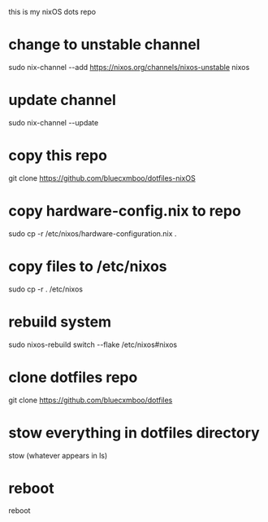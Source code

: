 this is my nixOS dots repo

# change to unstable channel
sudo nix-channel --add https://nixos.org/channels/nixos-unstable nixos

# update channel
sudo nix-channel --update
# copy this repo
git clone https://github.com/bluecxmboo/dotfiles-nixOS

# copy hardware-config.nix to repo 
sudo cp -r /etc/nixos/hardware-configuration.nix .
# copy files to /etc/nixos
sudo cp -r . /etc/nixos

# rebuild system
sudo nixos-rebuild switch --flake /etc/nixos#nixos

# clone dotfiles repo
git clone https://github.com/bluecxmboo/dotfiles

# stow everything in dotfiles directory
stow (whatever appears in ls)

# reboot
reboot
